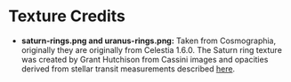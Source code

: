 # Texture Credits

* **saturn-rings.png and uranus-rings.png:** Taken from Cosmographia, originally they are originally from Celestia 1.6.0. The Saturn ring texture was created by Grant Hutchison from Cassini images and opacities derived from stellar transit measurements described [here](https://pds-rings.seti.org/ringocc/).
